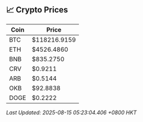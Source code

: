 ## 📈 Crypto Prices

| Coin | Price |
| ---- | ----- |
| BTC | $118216.9159 |
| ETH | $4526.4860 |
| BNB | $835.2750 |
| CRV | $0.9211 |
| ARB | $0.5144 |
| OKB | $92.8838 |
| DOGE | $0.2222 |

_Last Updated: 2025-08-15 05:23:04.406 +0800 HKT_